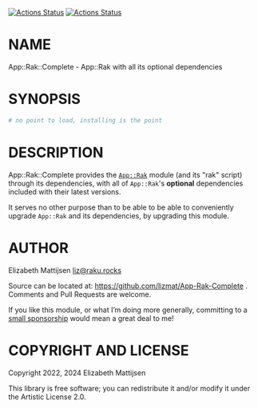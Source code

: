 [![Actions Status](https://github.com/lizmat/App-Rak-Complete/actions/workflows/linux.yml/badge.svg)](https://github.com/lizmat/App-Rak-Complete/actions) [![Actions Status](https://github.com/lizmat/App-Rak-Complete/actions/workflows/macos.yml/badge.svg)](https://github.com/lizmat/App-Rak-Complete/actions)

NAME
====

App::Rak::Complete - App::Rak with all its optional dependencies

SYNOPSIS
========

```raku
# no point to load, installing is the point
```

DESCRIPTION
===========

App::Rak::Complete provides the [`App::Rak`](https://raku.land/zef:lizmat/App::Rak) module (and its "rak" script) through its dependencies, with all of `App::Rak`'s **optional** dependencies included with their latest versions.

It serves no other purpose than to be able to be able to conveniently upgrade `App::Rak` and its dependencies, by upgrading this module.

AUTHOR
======

Elizabeth Mattijsen <liz@raku.rocks>

Source can be located at: https://github.com/lizmat/App-Rak-Complete . Comments and Pull Requests are welcome.

If you like this module, or what I’m doing more generally, committing to a [small sponsorship](https://github.com/sponsors/lizmat/) would mean a great deal to me!

COPYRIGHT AND LICENSE
=====================

Copyright 2022, 2024 Elizabeth Mattijsen

This library is free software; you can redistribute it and/or modify it under the Artistic License 2.0.

